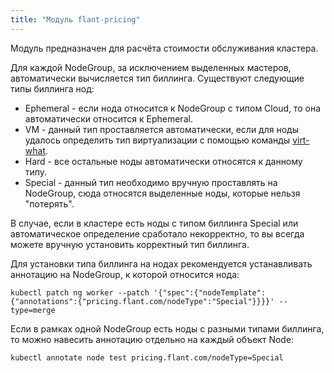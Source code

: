 ```yaml
---
title: "Модуль flant-pricing"
---
```


Модуль предназначен для расчёта стоимости обслуживания кластера.

Для каждой NodeGroup, за исключением выделенных мастеров, автоматически вычисляется тип биллинга. Существуют следующие типы биллинга нод:
* Ephemeral - если нода относится к NodeGroup с типом Cloud, то она автоматически относится к Ephemeral.
* VM - данный тип проставляется автоматически, если для ноды удалось определить тип виртуализации с помощью команды [virt-what](https://people.redhat.com/~rjones/virt-what/).
* Hard - все остальные ноды автоматически относятся к данному типу.
* Special - данный тип необходимо вручную проставлять на NodeGroup, сюда относятся выделенные ноды, которые нельзя "потерять".

В случае, если в кластере есть ноды с типом биллинга Special или автоматическое определение сработало некорректно,
то вы всегда можете вручную установить корректный тип биллинга.

Для установки типа биллинга на нодах рекомендуется устанавливать аннотацию на NodeGroup, к которой относится нода:
```
kubectl patch ng worker --patch '{"spec":{"nodeTemplate":{"annotations":{"pricing.flant.com/nodeType":"Special"}}}}' --type=merge
```

Если в рамках одной NodeGroup есть ноды с разными типами биллинга, то можно навесить аннотацию отдельно на каждый объект Node:
```
kubectl annotate node test pricing.flant.com/nodeType=Special
```

